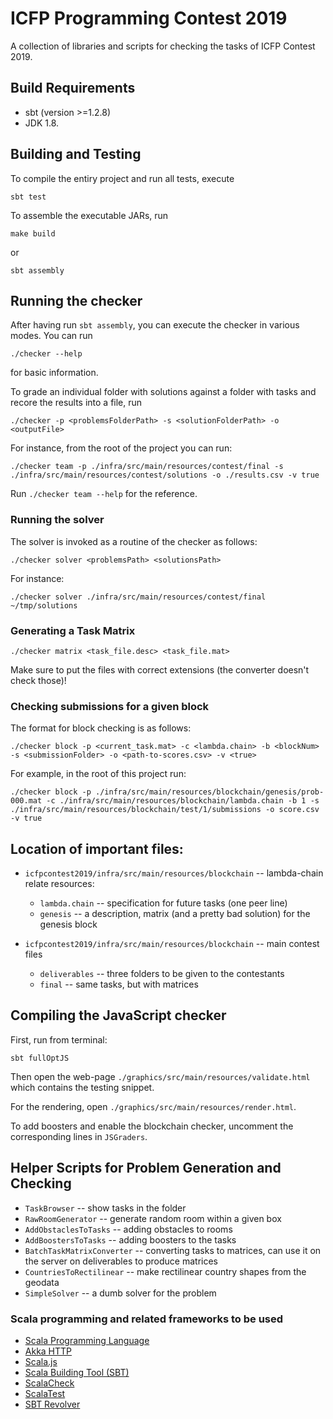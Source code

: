 # ICFP Programming Contest 2019

A collection of libraries and scripts for checking the tasks of ICFP Contest 2019.

## Build Requirements

* sbt (version >=1.2.8)
* JDK 1.8.

## Building and Testing

To compile the entiry project and run all tests, execute

```
sbt test
```

To assemble the executable JARs, run

```
make build
```

or

```
sbt assembly
```

## Running the checker

After having run `sbt assembly`, you can execute the checker in various modes. You can run 

```
./checker --help
``` 

for basic information. 

To grade an individual folder with solutions against a folder with tasks and recore the results into a file, run

```
./checker -p <problemsFolderPath> -s <solutionFolderPath> -o <outputFile> 
```

For instance, from the root of the project you can run:

```
./checker team -p ./infra/src/main/resources/contest/final -s ./infra/src/main/resources/contest/solutions -o ./results.csv -v true
```

Run `./checker team --help` for the reference.

### Running the solver

The solver is invoked as a routine of the checker as follows:

```
./checker solver <problemsPath> <solutionsPath>
```

For instance:

```
./checker solver ./infra/src/main/resources/contest/final ~/tmp/solutions
```

### Generating a Task Matrix

```
./checker matrix <task_file.desc> <task_file.mat>
```

Make sure to put the files with correct extensions (the converter doesn't check those)!

### Checking submissions for a given block

The format for block checking is as follows:

```
./checker block -p <current_task.mat> -c <lambda.chain> -b <blockNum> -s <submissionFolder> -o <path-to-scores.csv> -v <true>
```

For example, in the root of this project run:

```
./checker block -p ./infra/src/main/resources/blockchain/genesis/prob-000.mat -c ./infra/src/main/resources/blockchain/lambda.chain -b 1 -s ./infra/src/main/resources/blockchain/test/1/submissions -o score.csv -v true
```

## Location of important files:

* `icfpcontest2019/infra/src/main/resources/blockchain` -- lambda-chain relate resources:
  * `lambda.chain` -- specification for future tasks (one peer line)
  * `genesis` -- a description, matrix (and a pretty bad solution) for the genesis block

* `icfpcontest2019/infra/src/main/resources/blockchain` -- main contest files  
  * `deliverables` -- three folders to be given to the contestants
  * `final` -- same tasks, but with matrices


## Compiling the JavaScript checker

First, run from terminal:

```
sbt fullOptJS
``` 

Then open the web-page `./graphics/src/main/resources/validate.html` which contains the testing snippet. 

For the rendering, open `./graphics/src/main/resources/render.html`.


To add boosters and enable the blockchain checker, uncomment the corresponding lines in `JSGraders`.

## Helper Scripts for Problem Generation and Checking

* `TaskBrowser` -- show tasks in the folder
* `RawRoomGenerator` -- generate random room within a given box
* `AddObstaclesToTasks` -- adding obstacles to rooms
* `AddBoostersToTasks` -- adding boosters to the tasks
* `BatchTaskMatrixConverter` -- converting tasks to matrices, can use it on the server on deliverables to produce matrices
* `CountriesToRectilinear` -- make rectilinear country shapes from the geodata
* `SimpleSolver` -- a dumb solver for the problem


### Scala programming and related frameworks to be used

* [Scala Programming Language](http://www.scala-lang.org/)
* [Akka HTTP](https://doc.akka.io/docs/akka-http/current/introduction.html)
* [Scala.js](http://www.lihaoyi.com/hands-on-scala-js/)
* [Scala Building Tool (SBT)](http://www.scala-sbt.org/)
* [ScalaCheck](https://scalacheck.org/)
* [ScalaTest](http://www.scalatest.org/)
* [SBT Revolver](https://github.com/spray/sbt-revolver)


